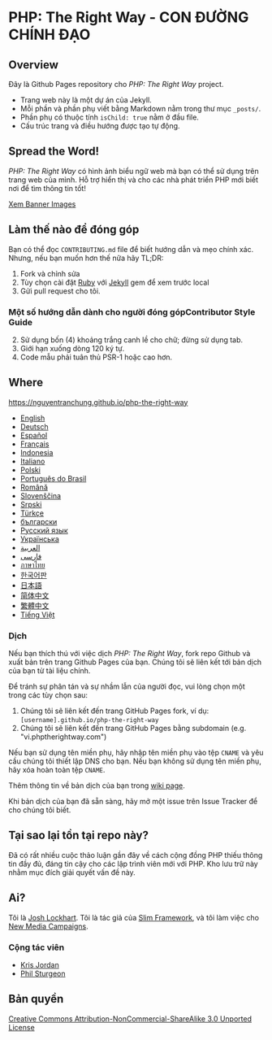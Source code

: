 # PHP: The Right Way - CON ĐƯỜNG CHÍNH ĐẠO

## Overview

Đây là Github Pages repository cho _PHP: The Right Way_ project.

* Trang web này là một dự án của Jekyll.
* Mỗi phần và phần phụ viết bằng Markdown nằm trong thư mục `_posts/`.
* Phần phụ có thuộc tính `isChild: true` nằm ở đầu file.
* Cấu trúc trang và điều hướng được tạo tự động.

## Spread the Word!

_PHP: The Right Way_ có hình ảnh biểu ngữ web mà bạn có thể sử dụng trên trang web của mình. Hỗ trợ hiển thị và cho các nhà phát triển PHP mới biết nơi để tìm thông tin tốt!

[Xem Banner Images](http://www.phptherightway.com/banners.html)

## Làm thế nào để đóng góp

Bạn có thể đọc `CONTRIBUTING.md` file để biết hướng dẫn và mẹo chính xác. Nhưng, nếu bạn muốn hơn thế nữa hãy TL;DR:

1. Fork và chỉnh sửa
2. Tùy chọn cài đặt [Ruby](https://rvm.io/rvm/install/) với [Jekyll](https://github.com/mojombo/jekyll/) gem để xem trước local
3. Gửi pull request cho tôi.

### Một số hướng dẫn dành cho người đóng gópContributor Style Guide

2. Sử dụng bốn (4) khoảng trắng canh lề cho chữ; đừng sử dụng tab.
3. Giới hạn xuống dòng 120 ký tự.
4. Code mẫu phải tuân thủ PSR-1 hoặc cao hơn.

## Where

<https://nguyentranchung.github.io/php-the-right-way>

* [English](http://www.phptherightway.com)
* [Deutsch](http://rwetzlmayr.github.io/php-the-right-way)
* [Español](http://phpdevenezuela.github.io/php-the-right-way)
* [Français](http://eilgin.github.io/php-the-right-way/)
* [Indonesia](http://id.phptherightway.com)
* [Italiano](http://it.phptherightway.com)
* [Polski](http://pl.phptherightway.com)
* [Português do Brasil](http://br.phptherightway.com)
* [Română](https://bgui.github.io/php-the-right-way/)
* [Slovenščina](http://sl.phptherightway.com)
* [Srpski](http://phpsrbija.github.io/php-the-right-way/)
* [Türkçe](http://hkulekci.github.io/php-the-right-way/)
* [български](http://bg.phptherightway.com)
* [Русский язык](http://getjump.github.io/ru-php-the-right-way)
* [Українська](http://iflista.github.com/php-the-right-way)
* [العربية](https://adaroobi.github.io/php-the-right-way/)
* [فارسى](http://novid.github.io/php-the-right-way/)
* [ภาษาไทย](https://apzentral.github.io/php-the-right-way/)
* [한국어판](http://modernpug.github.io/php-the-right-way)
* [日本語](http://ja.phptherightway.com)
* [简体中文](http://laravel-china.github.io/php-the-right-way/)
* [繁體中文](http://laravel-taiwan.github.io/php-the-right-way)
* [Tiếng Việt](https://nguyentranchung.github.io/php-the-right-way)

### Dịch

Nếu bạn thích thú với việc dịch _PHP: The Right Way_, fork repo Github và xuất bản trên trang Github Pages của bạn. Chúng tôi sẽ liên kết tới bản dịch của bạn từ tài liệu chính.

Để tránh sự phân tán và sự nhầm lẫn của người đọc, vui lòng chọn một trong các tùy chọn sau:

1. Chúng tôi sẽ liên kết đến trang GitHub Pages fork, ví dụ: `[username].github.io/php-the-right-way`
2. Chúng tôi sẽ liên kết đến trang GitHub Pages bằng subdomain (e.g. "vi.phptherightway.com")

Nếu bạn sử dụng tên miền phụ, hãy nhập tên miền phụ vào tệp `CNAME` và yêu cầu chúng tôi thiết lập DNS cho bạn. Nếu bạn không sử dụng tên miền phụ, hãy xóa hoàn toàn tệp `CNAME`.

Thêm thông tin về bản dịch của bạn trong [wiki page](https://github.com/codeguy/php-the-right-way/wiki/Translations).

Khi bản dịch của bạn đã sẵn sàng, hãy mở một issue trên Issue Tracker để cho chúng tôi biết.

## Tại sao lại tồn tại repo này?

Đã có rất nhiều cuộc thảo luận gần đây về cách cộng đồng PHP thiếu thông tin đầy đủ, đáng tin cậy cho các lập trình viên mới với PHP. Kho lưu trữ này nhằm mục đích giải quyết vấn đề này.

## Ai?

Tôi là [Josh Lockhart](http://twitter.com/codeguy). Tôi là tác giả của [Slim Framework](http://www.slimframework.com/), và tôi làm việc cho [New Media Campaigns](http://www.newmediacampaigns.com/).

### Cộng tác viên

* [Kris Jordan](http://krisjordan.com/)
* [Phil Sturgeon](http://philsturgeon.co.uk/)

## Bản quyền

[Creative Commons Attribution-NonCommercial-ShareAlike 3.0 Unported License](http://creativecommons.org/licenses/by-nc-sa/3.0/)
